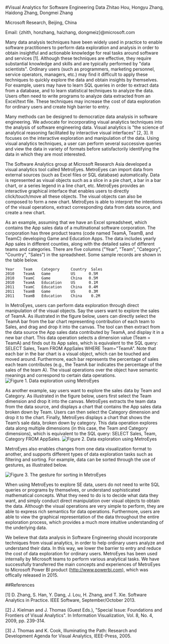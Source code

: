 #Visual Analytics for Software Engineering Data
Zhitao Hou, Hongyu Zhang, Haidong Zhang, Dongmei Zhang

Microsoft Research, Beijing, China

Email: {zhith, honzhang, haizhang, dongmeiz}@microsoft.com
 

Many data analysis techniques have been widely used in practice to enable software practitioners to perform data exploration and analysis in order to obtain insightful and actionable knowledge for real tasks around software and services [1]. Although these techniques are effective, they require substantial knowledge and skills and are typically performed by "data scientists". Ordinary users (such as programmers, marketing personnel, service operators, managers, etc.) may find it difficult to apply these techniques to quickly explore the data and obtain insights by themselves. For example, users may have to learn SQL queries in order to extract data from a database, and to learn statistical techniques to analyze the data. Users often need to write programs to analyze data extracted from an Excel/text file. These techniques may increase the cost of data exploration for ordinary users and create high barrier to entry.

Many methods can be designed to democratize data analysis in software engineering. We advocate for incorporating visual analytics techniques into the analysis of software engineering data. Visual analytics is "the science of analytical reasoning facilitated by interactive visual interfaces" [2, 3]. It focuses on the interactive exploration and manipulation of the data. Using visual analytics techniques, a user can perform several successive queries and view the data in variety of formats before satisfactorily identifying the data in which they are most interested.

The Software Analytics group at Microsoft Research Asia developed a visual analytics tool called MetroEyes. MetroEyes can import data from external sources (such as Excel files or SQL database) automatically. Data is represented as visual objects such as a slice in a pie chart, a bar in a bar chart, or a series legend in a line chart, etc. MetroEyes provides an interactive graphical interface that enables users to directly click/touch/move all these objects. The visual objects can also be composed to form a new chart. MetroEyes is able to interpret the intentions of the visual operations, extract corresponding data from data source, and create a new chart. 

As an example, assuming that we have an Excel spreadsheet, which contains the App sales data of a multinational software corporation. The corporation has three product teams (code named TeamA, TeamB, and TeamC) developing Game and Education Apps. The data includes yearly App sales in different counties, along with the detailed sales of different teams and categories. There are five columns ("Year", "Team", "Category", "Country", "Sales") in the spreadsheet. Some sample records are shown in the table below. 

```
Year	Team	Category	 Country  Sales
2010	TeamA	Game	     US      0.5M
2010	TeamC	Game	     China   0.5M
2010	TeamA	Education	 US      0.1M
2011	TeamC	Education	 China   0.4M
2011	TeamB	Game	     US	     0.3M
2011	TeamB	Education	 China	  0.2M
```

In MetroEyes, users can perform data exploration through direct manipulation of the visual objects. Say the users want to explore the sales of TeamA. As illustrated in the figure below, users can directly select the TeamA bar from the bar chart representing contribution of each team to Sales, and drag and drop it into the canvas. The tool can then extract from the data source the App sales data contributed by TeamA, and display it in a new bar chart. This data operation selects a dimension value (Team = TeamA) and finds out its App sales, which is equivalent to the SQL query: SELECT Sales, Team FROM AppSales WHERE Team="TeamA". Note that each bar in the bar chart is a visual object, which can be touched and moved around. Furthermore, each bar represents the percentage of sales each team contributes (e.g., the TeamA bar indicates the percentage of the sales of the team A). The visual operations over the object have semantic meanings and correspond to certain data operations.
![Figure 1. Data exploration using MetroEyes](MetroEyes1.png "Figure 1. Data exploration using MetroEyes (a) ") 

As another example, say users want to explore the sales data by Team and Category. As illustrated in the figure below, users first select the Team dimension and drop it into the canvas. MetroEyes extracts the team data from the data source, and displays a chart that contains the App sales data broken down by Team. Users can then select the Category dimension and drop it to the chart. Finally, MetroEyes displays a chart that shows the Team’s sale data, broken down by category. This data operation explores data along multiple dimensions (in this case, the Team and Category dimensions), which is equivalent to the SQL query: SELECT Sales, Team, Category FROM AppSales. 
![Figure 2. Data exploration using MetroEyes](MetroEyes2.png "Figure 2. Data exploration using MetroEyes (b) ")

MetroEyes also enables changes from one data visualization format to another, and supports different types of data exploration tasks such as filtering and sorting. For example, data can be sorted through the use of gestures, as illustrated below.

![Figure 3. The gesture for sorting in MetroEyes](MetroEyes3.png "Figure 3. The gesture for sorting in MetroEyes")

When using MetroEyes to explore SE data, users do not need to write SQL queries or programs by themselves, or understand 
sophisticated mathematical concepts. What they need to do is to decide what data they want, and simply conduct direct manipulation over visual objects to obtain the data. Although the visual operations are very simple to perform, they are able to express rich semantics for data operations. Furthermore, users are able to view the graphical representation of the data throughout the entire exploration process, which provides a much more intuitive understanding of the underlying data. 


We believe that data analysis in Software Engineering should incorporate techniques from visual analytics, in order to help ordinary users analyze and understand their data. In this way, we lower the barrier to entry and reduce the cost of data exploration for ordinary users. MetroEyes has been used internally by Microsoft teams to perform various analytical tasks. We have successfully transferred the main concepts and experiences of MetroEyes to Microsoft Power BI product (http://www.powerbi.com), which was offically released in 2015.


##References

[1] D. Zhang, S. Han, Y. Dang, J. Lou, H. Zhang, and T. Xie. Software Analytics in Practice. IEEE Software, September/October 2013.

[2] J. Kielman and J. Thomas (Guest Eds.), "Special Issue: Foundations and Frontiers of Visual Analytics". In Information Visualization, Vol. 8, No. 4, 2009, pp. 239-314.

[3] J. Thomas and K. Cook, Illuminating the Path: Research and Development Agenda for Visual Analytics, IEEE-Press, 2005.

